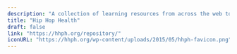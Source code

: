 ```yaml
---
description: "A collection of learning resources from across the web to help you skill up while at home"
title: "Hip Hop Health"
draft: false
link: "https://hhph.org/repository/"
iconURL: "https://hhph.org/wp-content/uploads/2015/05/hhph-favicon.png"
---
```

